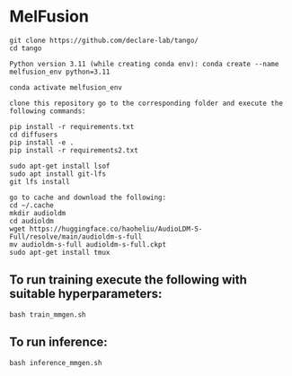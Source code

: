 # MelFusion

```
git clone https://github.com/declare-lab/tango/
cd tango

Python version 3.11 (while creating conda env): conda create --name melfusion_env python=3.11

conda activate melfusion_env

clone this repository go to the corresponding folder and execute the following commands: 

pip install -r requirements.txt
cd diffusers
pip install -e .
pip install -r requirements2.txt

sudo apt-get install lsof
sudo apt install git-lfs
git lfs install

go to cache and download the following: 
cd ~/.cache   
mkdir audioldm
cd audioldm
wget https://huggingface.co/haoheliu/AudioLDM-S-Full/resolve/main/audioldm-s-full
mv audioldm-s-full audioldm-s-full.ckpt
sudo apt-get install tmux
```


## To run training execute the following with suitable hyperparameters:
```
bash train_mmgen.sh
```

## To run inference:
```
bash inference_mmgen.sh
```

